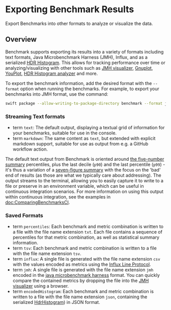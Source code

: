 # Exporting Benchmark Results

Export Benchmarks into other formats to analyze or visualize the data.

## Overview

Benchmark supports exporting its results into a variety of formats including text formats, Java Microbenchmark Harness (JMH), Influx, and as a serialized [HDR Histogram](http://hdrhistogram.org).
This allows for tracking performance over time or analyzing/visualizing with other tools such as [JMH visualizer](https://jmh.morethan.io), [Gnuplot](http://www.gnuplot.info), [YouPlot](https://github.com/red-data-tools/YouPlot), [HDR Histogram analyzer](http://hdrhistogram.github.io/HdrHistogram/plotFiles.html) and more.

To export the benchmark information, add the desired format with the `--format` option when running the benchmarks.
For example, to export your benchmarks into JMH format, use the command:

```bash
swift package --allow-writing-to-package-directory benchmark --format jmh
```

### Streaming Text formats

- term `text`: The default output, displaying a textual grid of information for your benchmarks, suitable for use in the console. 
- term `markdown`: The same content as `text`, but extended with explicit markdown support, suitable for use as output from e.g. a GitHub workflow action.

The default text output from Benchmark is oriented around [the five-number summary](https://en.wikipedia.org/wiki/Five-number_summary) percentiles, plus the last decile (`p90`) and the last percentile (`p99`) - it's thus a variation of a [seven-figure summary](https://en.wikipedia.org/wiki/Seven-number_summary) with the focus on the 'bad' end of results (as those are what we typically care about addressing).
The output streams to the terminal, allowing you to easily capture it to write to a file or preserve in an environment variable, which can be useful in continuous integration scenarios.
For more information on using this output within continuous integration, see the examples in <doc:ComparingBenchmarksCI>.

### Saved Formats

- term `percentiles`: Each benchmark and metric combination is written to a file with the file name extension `txt`. Each file contains a sequence of percentiles for that metric combination, as well as statistical summary information. 
- term `tsv`: Each benchmark and metric combination is written to a file with the file name extension `tsv`.
- term `influx`: A single file is generated with the file name extension `csv` with the values encoded as metrics using the [Influx Line Protocol](https://docs.influxdata.com/influxdb/v1.8/write_protocols/line_protocol_reference/).
- term `jmh`: A single file is generated with the file name extension `jmh` encoded in the [java microbenchmark harness](https://openjdk.org/projects/code-tools/jmh/) format. You can quickly compare the contained metrics by dropping the file into the [JMH visualizer](https://jmh.morethan.io) using a browser.
- term `encodedHistogram`:  Each benchmark and metric combination is written to a file with the file name extension `json`, containing the serialized [HdrHistogram](https://github.com/ordo-one/package-histogram)) in JSON format.

